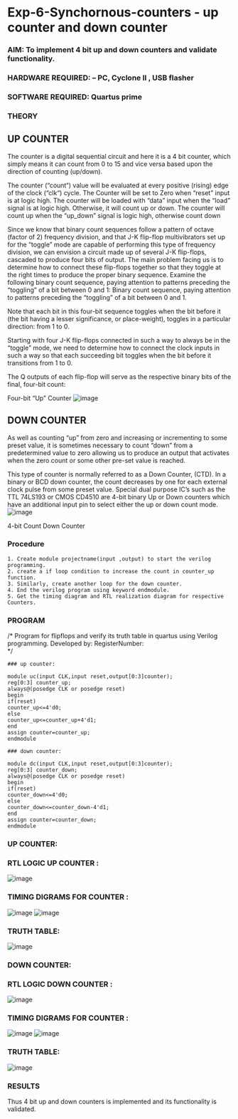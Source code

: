 # Exp-6-Synchornous-counters - up counter and down counter 
### AIM: To implement 4 bit up and down counters and validate  functionality.
### HARDWARE REQUIRED:  – PC, Cyclone II , USB flasher
### SOFTWARE REQUIRED:   Quartus prime
### THEORY 

## UP COUNTER 
The counter is a digital sequential circuit and here it is a 4 bit counter, which simply means it can count from 0 to 15 and vice versa based upon the direction of counting (up/down). 

The counter (“count“) value will be evaluated at every positive (rising) edge of the clock (“clk“) cycle.
The Counter will be set to Zero when “reset” input is at logic high.
The counter will be loaded with “data” input when the “load” signal is at logic high. Otherwise, it will count up or down.
The counter will count up when the “up_down” signal is logic high, otherwise count down

Since we know that binary count sequences follow a pattern of octave (factor of 2) frequency division, and that J-K flip-flop multivibrators set up for the “toggle” mode are capable of performing this type of frequency division, we can envision a circuit made up of several J-K flip-flops, cascaded to produce four bits of output.
The main problem facing us is to determine how to connect these flip-flops together so that they toggle at the right times to produce the proper binary sequence.
Examine the following binary count sequence, paying attention to patterns preceding the “toggling” of a bit between 0 and 1:
Binary count sequence, paying attention to patterns preceding the “toggling” of a bit between 0 and 1.

Note that each bit in this four-bit sequence toggles when the bit before it (the bit having a lesser significance, or place-weight), toggles in a particular direction: from 1 to 0.



 
 

Starting with four J-K flip-flops connected in such a way to always be in the “toggle” mode, we need to determine how to connect the clock inputs in such a way so that each succeeding bit toggles when the bit before it transitions from 1 to 0.

The Q outputs of each flip-flop will serve as the respective binary bits of the final, four-bit count:

 
 

Four-bit “Up” Counter
![image](https://user-images.githubusercontent.com/36288975/169644758-b2f4339d-9532-40c5-af40-8f4f8c942e2c.png)



## DOWN COUNTER 

As well as counting “up” from zero and increasing or incrementing to some preset value, it is sometimes necessary to count “down” from a predetermined value to zero allowing us to produce an output that activates when the zero count or some other pre-set value is reached.

This type of counter is normally referred to as a Down Counter, (CTD). In a binary or BCD down counter, the count decreases by one for each external clock pulse from some preset value. Special dual purpose IC’s such as the TTL 74LS193 or CMOS CD4510 are 4-bit binary Up or Down counters which have an additional input pin to select either the up or down count mode.
![image](https://user-images.githubusercontent.com/36288975/169644844-1a14e123-7228-4ed8-81a9-eb937dff4ac8.png)


4-bit Count Down Counter
### Procedure
```
1. Create module projectname(input ,output) to start the verilog programming.
2. create a if loop condition to increase the count in counter_up function.
3. Similarly, create another loop for the down counter.
4. End the verilog program using keyword endmodule.
5. Get the timing diagram and RTL realization diagram for respective Counters.
```

### PROGRAM 
/*
Program for flipflops  and verify its truth table in quartus using Verilog programming.
Developed by: 
RegisterNumber:  
*/
```
### up counter:
```
```
module uc(input CLK,input reset,output[0:3]counter);
reg[0:3] counter_up;
always@(posedge CLK or posedge reset)
begin
if(reset)
counter_up<=4'd0;
else
counter_up<=counter_up+4'd1;
end
assign counter=counter_up;
endmodule
```
```
### down counter:
```
```
module dc(input CLK,input reset,output[0:3]counter);
reg[0:3] counter_down;
always@(posedge CLK or posedge reset)
begin
if(reset)
counter_down<=4'd0;
else
counter_down<=counter_down-4'd1;
end
assign counter=counter_down;
endmodule
```



### UP COUNTER:

### RTL LOGIC UP COUNTER :
![image](https://user-images.githubusercontent.com/94165326/169743046-8b6f9f9d-a45e-43cf-8bc5-3558c2ffdc95.png)











### TIMING DIGRAMS FOR COUNTER : 
![image](https://user-images.githubusercontent.com/94165326/169743159-f9b79ca9-b8be-4dda-a78a-a32050956bb2.png)
![image](https://user-images.githubusercontent.com/94165326/169743182-40bf9ec3-cbb9-48e4-98e7-3c9aff11b0c1.png)





### TRUTH TABLE:
![image](https://user-images.githubusercontent.com/94165326/169743095-ea914803-542d-4dfc-bb43-237c4c8f43fe.png)



### DOWN COUNTER:


### RTL LOGIC DOWN COUNTER  :
![image](https://user-images.githubusercontent.com/94165326/169743212-003249e1-a71f-4667-9c56-63be0333e0da.png)

### TIMING DIGRAMS FOR COUNTER :
![image](https://user-images.githubusercontent.com/94165326/169743239-8c174197-8513-4df4-934e-c6549ce01f0e.png)
![image](https://user-images.githubusercontent.com/94165326/169743262-280be7a9-a927-4fb7-9f34-b7facb1ba66d.png)

### TRUTH TABLE:
![image](https://user-images.githubusercontent.com/94165326/169743295-2fe7cef3-f2fa-476c-a136-09ccca9735d6.png)








### RESULTS 
Thus 4 bit up and down counters is implemented and its functionality is validated.
